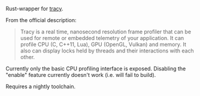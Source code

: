 Rust-wrapper for [tracy](https://bitbucket.org/wolfpld/tracy/).

From the official description:
> Tracy is a real time, nanosecond resolution frame profiler that can be used for remote or embedded telemetry of your application. It can profile CPU (C, C++11, Lua), GPU (OpenGL, Vulkan) and memory. It also can display locks held by threads and their interactions with each other.

Currently only the basic CPU profiling interface is exposed.
Disabling the "enable" feature currently doesn't work (i.e. will fail to build).

Requires a nightly toolchain.
